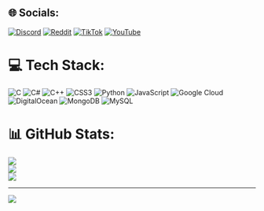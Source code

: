 
## 🌐 Socials:
[![Discord](https://img.shields.io/badge/Discord-%237289DA.svg?logo=discord&logoColor=white)](https://discord.gg/centreville ) [![Reddit](https://img.shields.io/badge/Reddit-%23FF4500.svg?logo=Reddit&logoColor=white)](https://reddit.com/user/brncray) [![TikTok](https://img.shields.io/badge/TikTok-%23000000.svg?logo=TikTok&logoColor=white)](https://tiktok.com/@brncray) [![YouTube](https://img.shields.io/badge/YouTube-%23FF0000.svg?logo=YouTube&logoColor=white)](https://youtube.com/@brncray) 

# 💻 Tech Stack:
![C](https://img.shields.io/badge/c-%2300599C.svg?style=for-the-badge&logo=c&logoColor=white) ![C#](https://img.shields.io/badge/c%23-%23239120.svg?style=for-the-badge&logo=csharp&logoColor=white) ![C++](https://img.shields.io/badge/c++-%2300599C.svg?style=for-the-badge&logo=c%2B%2B&logoColor=white) ![CSS3](https://img.shields.io/badge/css3-%231572B6.svg?style=for-the-badge&logo=css3&logoColor=white) ![Python](https://img.shields.io/badge/python-3670A0?style=for-the-badge&logo=python&logoColor=ffdd54) ![JavaScript](https://img.shields.io/badge/javascript-%23323330.svg?style=for-the-badge&logo=javascript&logoColor=%23F7DF1E) ![Google Cloud](https://img.shields.io/badge/GoogleCloud-%234285F4.svg?style=for-the-badge&logo=google-cloud&logoColor=white) ![DigitalOcean](https://img.shields.io/badge/DigitalOcean-%230167ff.svg?style=for-the-badge&logo=digitalOcean&logoColor=white) ![MongoDB](https://img.shields.io/badge/MongoDB-%234ea94b.svg?style=for-the-badge&logo=mongodb&logoColor=white) ![MySQL](https://img.shields.io/badge/mysql-%2300000f.svg?style=for-the-badge&logo=mysql&logoColor=white)
# 📊 GitHub Stats:
![](https://github-readme-stats.vercel.app/api?username=brncray&theme=dark&hide_border=false&include_all_commits=true&count_private=true)<br/>
![](https://github-readme-streak-stats.herokuapp.com/?user=brncray&theme=dark&hide_border=false)<br/>
![](https://github-readme-stats.vercel.app/api/top-langs/?username=brncray&theme=dark&hide_border=false&include_all_commits=true&count_private=true&layout=compact)

---
[![](https://visitcount.itsvg.in/api?id=brncray&icon=0&color=0)](https://visitcount.itsvg.in)

<!-- Proudly created with GPRM ( https://gprm.itsvg.in ) -->
